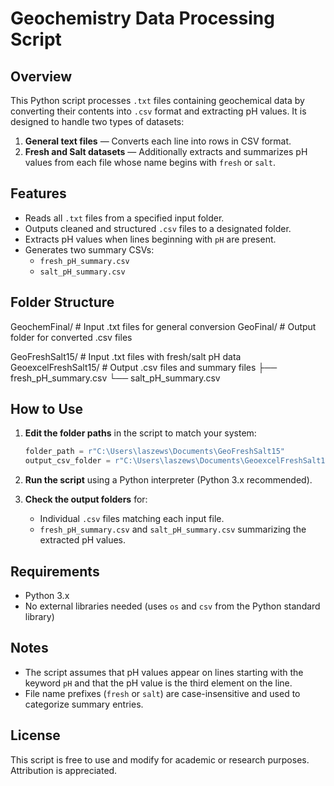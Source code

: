 # Geochemistry Data Processing Script

## Overview

This Python script processes `.txt` files containing geochemical data by converting their contents into `.csv` format and extracting pH values. It is designed to handle two types of datasets:

1. **General text files** — Converts each line into rows in CSV format.
2. **Fresh and Salt datasets** — Additionally extracts and summarizes pH values from each file whose name begins with `fresh` or `salt`.

## Features

- Reads all `.txt` files from a specified input folder.
- Outputs cleaned and structured `.csv` files to a designated folder.
- Extracts pH values when lines beginning with `pH` are present.
- Generates two summary CSVs:
  - `fresh_pH_summary.csv`
  - `salt_pH_summary.csv`

## Folder Structure

GeochemFinal/ # Input .txt files for general conversion
GeoFinal/ # Output folder for converted .csv files

GeoFreshSalt15/ # Input .txt files with fresh/salt pH data
GeoexcelFreshSalt15/ # Output .csv files and summary files
├── fresh_pH_summary.csv
└── salt_pH_summary.csv

## How to Use

1. **Edit the folder paths** in the script to match your system:

    ```python
    folder_path = r"C:\Users\laszews\Documents\GeoFreshSalt15"
    output_csv_folder = r"C:\Users\laszews\Documents\GeoexcelFreshSalt15"
    ```

2. **Run the script** using a Python interpreter (Python 3.x recommended).

3. **Check the output folders** for:
    - Individual `.csv` files matching each input file.
    - `fresh_pH_summary.csv` and `salt_pH_summary.csv` summarizing the extracted pH values.

## Requirements

- Python 3.x
- No external libraries needed (uses `os` and `csv` from the Python standard library)

## Notes

- The script assumes that pH values appear on lines starting with the keyword `pH` and that the pH value is the third element on the line.
- File name prefixes (`fresh` or `salt`) are case-insensitive and used to categorize summary entries.

## License

This script is free to use and modify for academic or research purposes. Attribution is appreciated.
